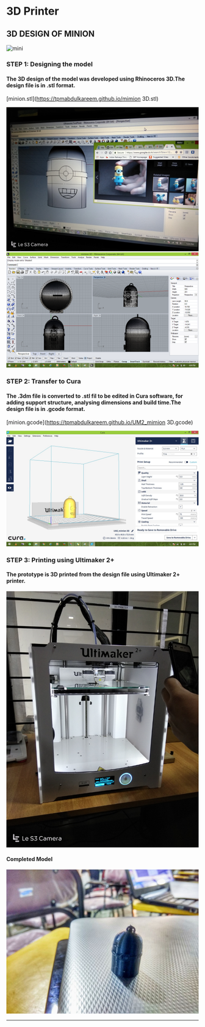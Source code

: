 # 3D Printer

## 3D DESIGN OF MINION

![mini](http://img5.yeggi.com/images_q/1260280/minions)


### STEP 1: Designing the model

#### The 3D design of the model was developed using Rhinoceros 3D.The design file is in .stl format.



[minion.stl](https://tpmabdulkareem.github.io/mimion 3D.stl) 



<img src="1a1.jpg">


<img src="1a.png">



### STEP 2: Transfer to Cura

#### The .3dm file is converted to .stl fil to be edited in Cura software, for adding support structure, analysing dimensions and build time.The design file is in .gcode format.



[minion.gcode](https://tpmabdulkareem.github.io/UM2_mimion 3D.gcode) 



<img src="1b.jpg">




### STEP 3: Printing using Ultimaker 2+

#### The prototype is 3D printed from the design file using Ultimaker 2+ printer.


<img src="1c.jpg">




#### Completed Model


<img src="comp.jpg">



-----

